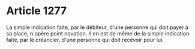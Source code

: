 # Article 1277

La simple indication faite, par le débiteur, d'une personne qui doit payer à sa place, n'opère point novation.   Il en est de même de la simple indication faite, par le créancier, d'une personne qui doit recevoir pour lui.